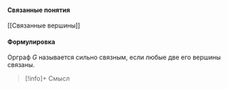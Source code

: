 #### Связанные понятия
[[Связанные вершины]]
#### Формулировка
Орграф $G$ называется сильно связным, если любые две его вершины связаны. 

>[!info]+ Смысл






